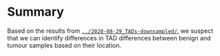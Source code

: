 # Summary

Based on the results from [`../2020-08-29_TADs-downsampled/`](../2020-08-29_TADs-downsampled/), we suspect that we can identify differences in TAD differences between benign and tumour samples based on their location.

